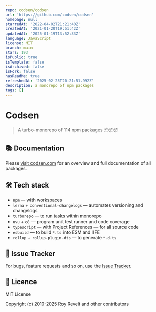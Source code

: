 ```yaml
---
repo: codsen/codsen
url: 'https://github.com/codsen/codsen'
homepage: null
starredAt: '2022-04-02T21:21:40Z'
createdAt: '2021-01-20T19:51:42Z'
updatedAt: '2025-01-19T13:52:33Z'
language: JavaScript
license: MIT
branch: main
stars: 193
isPublic: true
isTemplate: false
isArchived: false
isFork: false
hasReadMe: true
refreshedAt: '2025-02-25T20:21:51.992Z'
description: a monorepo of npm packages
tags: []
---
```


# Codsen

> A turbo-monorepo of 114 npm packages 📦📦📦

## 📚 Documentation

Please [visit codsen.com](https://codsen.com/os/) for an overview and full documentation of all packages.

## 🛠️ Tech stack

- `npm` — with workspaces
- `lerna` + `conventional-changelogs` — automates versioning and changelogs
- `turborepo` — to run tasks within monorepo
- `uvu` + `c8` — program unit test runner and code coverage
- `typescript` — with Project References — for all source code
- `esbuild` — to build `*.ts` into ESM and IIFE
- `rollup` + `rollup-plugin-dts` — to generate `*.d.ts`

## 🐛 Issue Tracker

For bugs, feature requests and so on, use the [Issue Tracker](https://github.com/codsen/codsen/issues/new/choose).

## 💼 Licence

MIT License

Copyright (c) 2010-2025 Roy Revelt and other contributors
